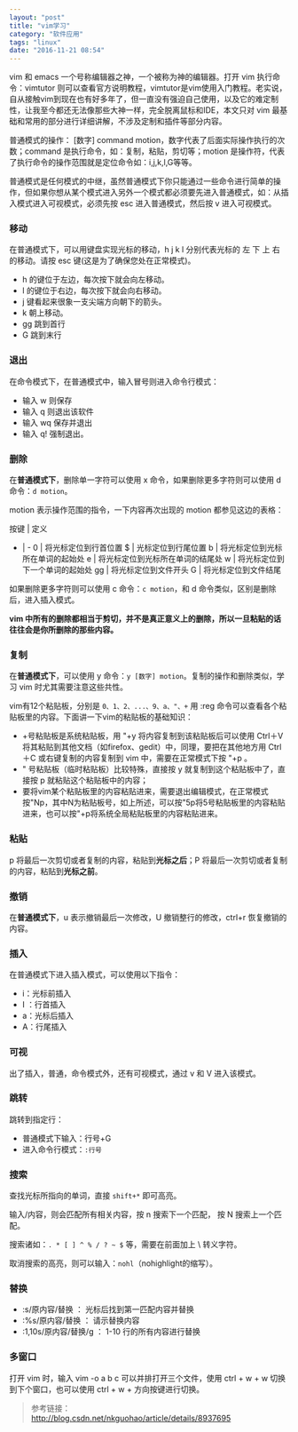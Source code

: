 ```yaml
---
layout: "post"
title: "vim学习"
category: "软件应用"
tags: "linux"
date: "2016-11-21 08:54"
---
```


vim 和 emacs 一个号称编辑器之神，一个被称为神的编辑器。打开 vim 执行命令：vimtutor 则可以查看官方说明教程，vimtutor是vim使用入门教程。老实说，自从接触vim到现在也有好多年了，但一直没有强迫自己使用，以及它的难定制性，让我至今都还无法像那些大神一样，完全脱离鼠标和IDE，本文只对 vim 最基础和常用的部分进行详细讲解，不涉及定制和插件等部分内容。

普通模式的操作： [数字] command motion，数字代表了后面实际操作执行的次数；command 是执行命令，如：复制，粘贴，剪切等；motion 是操作符，代表了执行命令的操作范围就是定位命令如：i,j,k,l,G等等。

普通模式是任何模式的中继，虽然普通模式下你只能通过一些命令进行简单的操作，但如果你想从某个模式进入另外一个模式都必须要先进入普通模式，如：从插入模式进入可视模式，必须先按 esc 进入普通模式，然后按 v 进入可视模式。

### 移动

在普通模式下，可以用键盘实现光标的移动，h j k l 分别代表光标的 左 下 上 右 的移动。请按 esc 键(这是为了确保您处在正常模式)。
- h 的键位于左边，每次按下就会向左移动。
- l 的键位于右边，每次按下就会向右移动。
- j 键看起来很象一支尖端方向朝下的箭头。
- k 朝上移动。
- gg 跳到首行
- G 跳到末行

### 退出

在命令模式下，在普通模式中，输入冒号则进入命令行模式：
- 输入 w 则保存
- 输入 q 则退出该软件
- 输入 wq 保存并退出
- 输入 q! 强制退出。

### 删除

在**普通模式下**，删除单一字符可以使用 x 命令，如果删除更多字符则可以使用 d 命令：`d motion`。

motion 表示操作范围的指令，一下内容再次出现的 motion 都参见这边的表格：

按键 | 定义
- | -
0 | 将光标定位到行首位置
$ | 光标定位到行尾位置
b | 将光标定位到光标所在单词的起始处
e | 将光标定位到光标所在单词的结尾处
w | 将光标定位到下一个单词的起始处
gg | 将光标定位到文件开头
G | 将光标定位到文件结尾

如果删除更多字符则可以使用 c 命令：`c motion`，和 d 命令类似，区别是删除后，进入插入模式。

**vim 中所有的删除都相当于剪切，并不是真正意义上的删除，所以一旦粘贴的话往往会是你所删除的那些内容。**

### 复制

在**普通模式下**，可以使用 y 命令：`y [数字] motion`。复制的操作和删除类似，学习 vim 时尤其需要注意这些共性。

vim有12个粘贴板，分别是 `0、1、2、...、9、a、"、+` 用 :reg 命令可以查看各个粘贴板里的内容。下面讲一下vim的粘贴板的基础知识：

- +号粘贴板是系统粘贴板，用 "+y 将内容复制到该粘贴板后可以使用 Ctrl＋V 将其粘贴到其他文档（如firefox、gedit）中，同理，要把在其他地方用 Ctrl＋C 或右键复制的内容复制到 vim 中，需要在正常模式下按 "+p 。
- " 号粘贴板（临时粘贴板）比较特殊，直接按 y 就复制到这个粘贴板中了，直接按 p 就粘贴这个粘贴板中的内容；
- 要将vim某个粘贴板里的内容粘贴进来，需要退出编辑模式，在正常模式按"Np，其中N为粘贴板号，如上所述，可以按"5p将5号粘贴板里的内容粘贴进来，也可以按"+p将系统全局粘贴板里的内容粘贴进来。

### 粘贴

p 将最后一次剪切或者复制的内容，粘贴到**光标之后**；P 将最后一次剪切或者复制的内容，粘贴到**光标之前**。

### 撤销

在**普通模式下**，u 表示撤销最后一次修改，U 撤销整行的修改，ctrl+r 恢复撤销的内容。

### 插入

在普通模式下进入插入模式，可以使用以下指令：
- i：光标前插入
- I ：行首插入
- a：光标后插入
- A：行尾插入

### 可视

出了插入，普通，命令模式外，还有可视模式，通过 v 和 V 进入该模式。

### 跳转

跳转到指定行：
- 普通模式下输入：行号+G
- 进入命令行模式：`:行号`

### 搜索

查找光标所指向的单词，直接 `shift+*` 即可高亮。

输入/内容，则会匹配所有相关内容，按 n 搜索下一个匹配， 按 N 搜索上一个匹配。

搜索诸如：`. * [ ] ^ % / ? ~ $` 等，需要在前面加上 \ 转义字符。

取消搜索的高亮，则可以输入：`nohl`（nohighlight的缩写）。

### 替换

- :s/原内容/替换 ： 光标后找到第一匹配内容并替换
- :%s/原内容/替换 ： 请示替换内容
- :1,10s/原内容/替换/g ： 1-10 行的所有内容进行替换

### 多窗口

打开 vim 时，输入 vim -o a b c 可以并排打开三个文件，使用 ctrl + w + w 切换到下个窗口，也可以使用 ctrl + w + 方向按键进行切换。


> 参考链接：  
> http://blog.csdn.net/nkguohao/article/details/8937695
